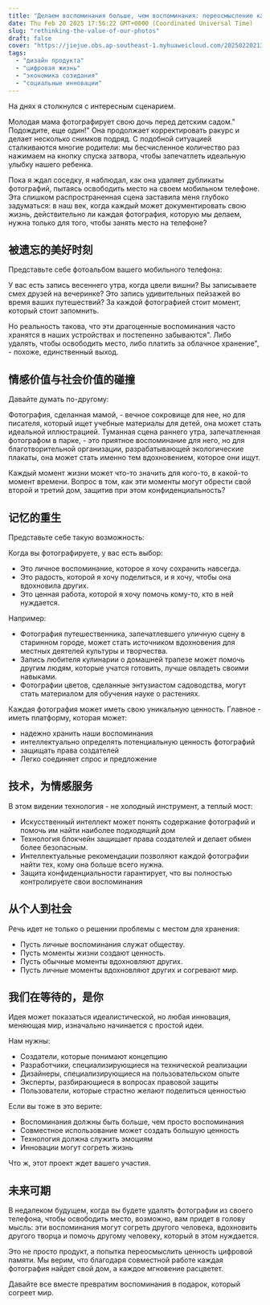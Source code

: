 ```yaml
---
title: "Делаем воспоминания больше, чем воспоминания: переосмысление каждой сделанной фотографии"
date: Thu Feb 20 2025 17:56:22 GMT+0000 (Coordinated Universal Time)
slug: "rethinking-the-value-of-our-photos"
draft: false
cover: "https://jiejue.obs.ap-southeast-1.myhuaweicloud.com/20250220213627208.webp"
tags:
  - "дизайн продукта"
  - "цифровая жизнь"
  - "экономика созидания"
  - "социальные инновации"
---
```


На днях я столкнулся с интересным сценарием.

Молодая мама фотографирует свою дочь перед детским садом." Подождите, еще один!" Она продолжает корректировать ракурс и делает несколько снимков подряд. С подобной ситуацией сталкиваются многие родители: мы бесчисленное количество раз нажимаем на кнопку спуска затвора, чтобы запечатлеть идеальную улыбку нашего ребенка.

<!--more-->

Пока я ждал соседку, я наблюдал, как она удаляет дубликаты фотографий, пытаясь освободить место на своем мобильном телефоне. Эта слишком распространенная сцена заставила меня глубоко задуматься: в наш век, когда каждый может документировать свою жизнь, действительно ли каждая фотография, которую мы делаем, нужна только для того, чтобы занять место на телефоне?

## 被遗忘的美好时刻

Представьте себе фотоальбом вашего мобильного телефона:

У вас есть запись весеннего утра, когда цвели вишни? Вы записываете смех друзей на вечеринке? Это запись удивительных пейзажей во время ваших путешествий? За каждой фотографией стоит момент, который стоит запомнить.

Но реальность такова, что эти драгоценные воспоминания часто хранятся в наших устройствах и постепенно забываются". Либо удалять, чтобы освободить место, либо платить за облачное хранение", - похоже, единственный выход.

## 情感价值与社会价值的碰撞

Давайте думать по-другому:

Фотография, сделанная мамой, - вечное сокровище для нее, но для писателя, который ищет учебные материалы для детей, она может стать идеальной иллюстрацией. Туманная сцена раннего утра, запечатленная фотографом в парке, - это приятное воспоминание для него, но для благотворительной организации, разрабатывающей экологические плакаты, она может стать именно тем вдохновением, которое они ищут.

Каждый момент жизни может что-то значить для кого-то, в какой-то момент времени. Вопрос в том, как эти моменты могут обрести свой второй и третий дом, защитив при этом конфиденциальность?

## 记忆的重生

Представьте себе такую возможность:

Когда вы фотографируете, у вас есть выбор:
- Это личное воспоминание, которое я хочу сохранить навсегда.
- Это радость, которой я хочу поделиться, и я хочу, чтобы она вдохновила других.
- Это ценная работа, которой я хочу помочь кому-то, кто в ней нуждается.

Например:
- Фотография путешественника, запечатлевшего уличную сцену в старинном городе, может стать источником вдохновения для местных деятелей культуры и творчества.
- Запись любителя кулинарии о домашней трапезе может помочь другим людям, которые учатся готовить, лучше овладеть своими навыками.
- Фотографии цветов, сделанные энтузиастом садоводства, могут стать материалом для обучения науке о растениях.

Каждая фотография может иметь свою уникальную ценность. Главное - иметь платформу, которая может:
- надежно хранить наши воспоминания
- интеллектуально определять потенциальную ценность фотографий
- защищать права создателей
- Легко соединяет спрос и предложение

## 技术，为情感服务

В этом видении технология - не холодный инструмент, а теплый мост:

- Искусственный интеллект может понять содержание фотографий и помочь им найти наиболее подходящий дом
- Технология блокчейн защищает права создателей и делает обмен более безопасным.
- Интеллектуальные рекомендации позволяют каждой фотографии найти тех, кому она больше всего нужна.
- Защита конфиденциальности гарантирует, что вы полностью контролируете свои воспоминания

## 从个人到社会

Речь идет не только о решении проблемы с местом для хранения:
- Пусть личные воспоминания служат обществу.
- Пусть моменты жизни создают ценность.
- Пусть обычные моменты вдохновляют других.
- Пусть личные моменты вдохновляют других и согревают мир.

## 我们在等待的，是你

Идея может показаться идеалистической, но любая инновация, меняющая мир, изначально начинается с простой идеи.

Нам нужны:
- Создатели, которые понимают концепцию
- Разработчики, специализирующиеся на технической реализации
- Дизайнеры, специализирующиеся на пользовательском опыте
- Эксперты, разбирающиеся в вопросах правовой защиты
- Пользователи, которые страстно желают поделиться ценностью

Если вы тоже в это верите:
- Воспоминания должны быть больше, чем просто воспоминания
- Совместное использование может создать большую ценность
- Технология должна служить эмоциям
- Инновации могут согреть жизнь

Что ж, этот проект ждет вашего участия.

## 未来可期

В недалеком будущем, когда вы будете удалять фотографии из своего телефона, чтобы освободить место, возможно, вам придет в голову мысль: эти воспоминания могут согреть другого человека, вдохновить другого творца и помочь другому человеку, который в этом нуждается.

Это не просто продукт, а попытка переосмыслить ценность цифровой памяти. Мы верим, что благодаря совместной работе каждая фотография найдет свой дом, а каждое мгновение расцветет.

Давайте все вместе превратим воспоминания в подарок, который согреет мир.
